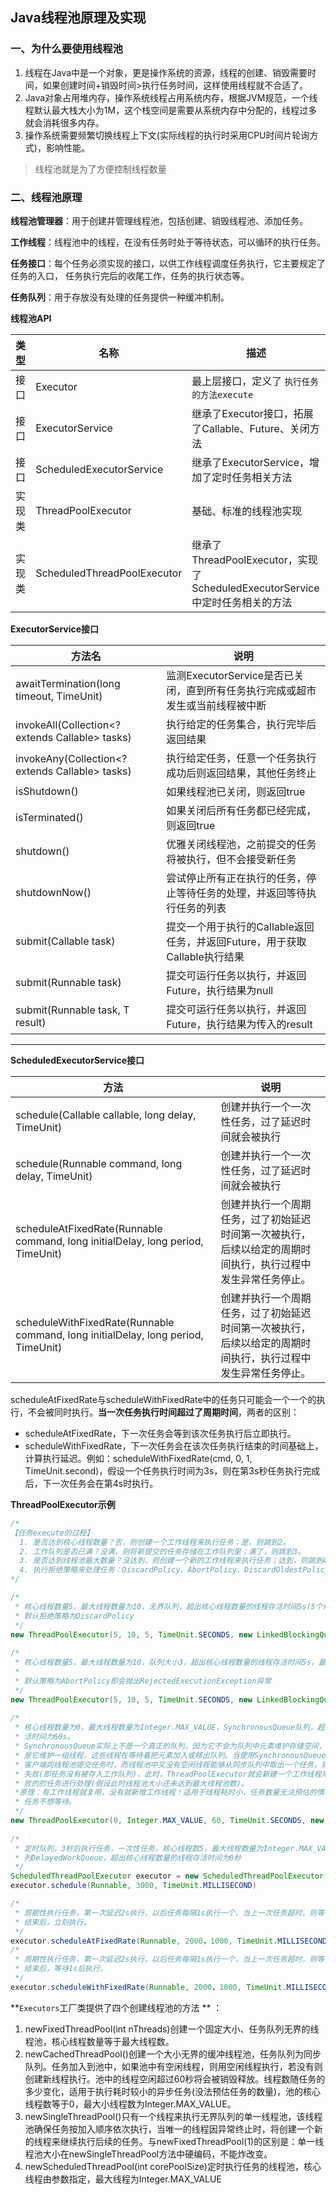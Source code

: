 ## Java线程池原理及实现

### 一、为什么要使用线程池

1. 线程在Java中是一个对象，更是操作系统的资源，线程的创建、销毁需要时间，如果创建时间+销毁时间>执行任务时间，这样使用线程就不合适了。
2. Java对象占用堆内存，操作系统线程占用系统内存，根据JVM规范，一个线程默认最大栈大小为1M，这个栈空间是需要从系统内存中分配的，线程过多就会消耗很多内存。
3. 操作系统需要频繁切换线程上下文(实际线程的执行时采用CPU时间片轮询方式)，影响性能。

> 线程池就是为了方便控制线程数量



### 二、线程池原理

**线程池管理器**：用于创建并管理线程池，包括创建、销毁线程池、添加任务。

**工作线程**：线程池中的线程，在没有任务时处于等待状态，可以循环的执行任务。

**任务接口**：每个任务必须实现的接口，以供工作线程调度任务执行，它主要规定了任务的入口， 任务执行完后的收尾工作，任务的执行状态等。

**任务队列**：用于存放没有处理的任务提供一种缓冲机制。

**线程池API**

| 类型   | 名称                        | 描述                                                         |
| ------ | --------------------------- | ------------------------------------------------------------ |
| 接口   | Executor                    | 最上层接口，定义了 `执行任务的方法execute`                   |
| 接口   | ExecutorService             | 继承了Executor接口，拓展了Callable、Future、关闭方法         |
| 接口   | ScheduledExecutorService    | 继承了ExecutorService，增加了定时任务相关方法                |
| 实现类 | ThreadPoolExecutor          | 基础、标准的线程池实现                                       |
| 实现类 | ScheduledThreadPoolExecutor | 继承了ThreadPoolExecutor，实现了ScheduledExecutorService中定时任务相关的方法 |

**ExecutorService接口**

| 方法名                                             | 说明                                                         |
| -------------------------------------------------- | ------------------------------------------------------------ |
| awaitTermination(long timeout, TimeUnit)           | 监测ExecutorService是否已关闭，直到所有任务执行完成或超市发生或当前线程被中断 |
| invokeAll(Collection<? extends Callable<T>> tasks) | 执行给定的任务集合，执行完毕后返回结果                       |
| invokeAny(Collection<? extends Callable<T>> tasks) | 执行给定任务，任意一个任务执行成功后则返回结果，其他任务终止 |
| isShutdown()                                       | 如果线程池已关闭，则返回true                                 |
| isTerminated()                                     | 如果关闭后所有任务都已经完成，则返回true                     |
| shutdown()                                         | 优雅关闭线程池，之前提交的任务将被执行，但不会接受新任务     |
| shutdownNow()                                      | 尝试停止所有正在执行的任务，停止等待任务的处理，并返回等待执行任务的列表 |
| submit(Callable<T> task)                           | 提交一个用于执行的Callable返回任务，并返回Future，用于获取Callable执行结果 |
| submit(Runnable task)                              | 提交可运行任务以执行，并返回Future，执行结果为null           |
| submit(Runnable task, T result)                    | 提交可运行任务以执行，并返回Future，执行结果为传入的result   |

****

**ScheduledExecutorService接口**

| 方法                                                         | 说明                                                         |
| ------------------------------------------------------------ | ------------------------------------------------------------ |
| schedule(Callable<V> callable, long delay, TimeUnit)         | 创建并执行一个一次性任务，过了延迟时间就会被执行             |
| schedule(Runnable command, long delay, TimeUnit)             | 创建并执行一个一次性任务，过了延迟时间就会被执行             |
| scheduleAtFixedRate(Runnable command, long initialDelay, long period, TimeUnit) | 创建并执行一个周期任务，过了初始延迟时间第一次被执行，后续以给定的周期时间执行，执行过程中发生异常任务停止。 |
| scheduleWithFixedRate(Runnable command, long initialDelay, long period, TimeUnit) | 创建并执行一个周期任务，过了初始延迟时间第一次被执行，后续以给定的周期时间执行，执行过程中发生异常任务停止。 |

scheduleAtFixedRate与scheduleWithFixedRate中的任务只可能会一个一个的执行，不会被同时执行。**当一次任务执行时间超过了周期时间**，两者的区别：

- scheduleAtFixedRate，下一次任务会等到该次任务执行后立即执行。
- scheduleWithFixedRate，下一次任务会在该次任务执行结束的时间基础上，计算执行延迟。例如：scheduleWithFixedRate(cmd, 0, 1, TimeUnit.second)，假设一个任务执行时间为3s，则在第3s秒任务执行完成后，下一次任务会在第4s时执行。

**ThreadPoolExecutor示例**

```java
/*
【任务execute的过程】
  1. 是否达到核心线程数量？否，则创建一个工作线程来执行任务；是，则跳到2。
  2. 工作队列是否已满？没满，则将新提交的任务存储在工作队列里；满了，则跳到3。
  3. 是否达到线程池最大数量？没达到，则创建一个新的工作线程来执行任务；达到，则跳到4。
  4. 执行拒绝策略来处理任务：DiscardPolicy、AbortPolicy、DiscardOldestPolicy、CallerRunsPolicy。
*/

/*
 * 核心线程数量5，最大线程数量为10，无界队列，超出核心线程数量的线程存活时间5s(5个线程会长存)，
 * 默认拒绝策略为DiscardPolicy
 */
new ThreadPoolExecutor(5, 10, 5, TimeUnit.SECONDS, new LinkedBlockingQueue<Runnable>())
    
/*
 * 核心线程数量5，最大线程数量为10，队列大小3，超出核心线程数量的线程存活时间5s，最大可支持13个任务
 *
 * 默认策略为AbortPolicy即会抛出RejectedExecutionException异常
 */
new ThreadPoolExecutor(5, 10, 5, TimeUnit.SECONDS, new LinkedBlockingQueue<Runnable>(3))   
    
/*
 * 核心线程数量为0，最大线程数量为Integer.MAX_VALUE，SynchronousQueue队列，超过核心线程数量的存
 * 活时间为60s。
 * SynchronousQueue实际上不是一个真正的队列，因为它不会为队列中元素维护存储空间，与其他队列不同的
 * 是它维护一组线程，这些线程在等待着把元素加入或移出队列。当使用SynchronousQueue作为工作队列，
 * 客户端向线程池提交任务时，而线程池中又没有空闲线程能够从同步队列中取出一个任务，则offer方法调用
 * 失败(即任务没有被存入工作队列)，此时，ThreadPoolExecutor就会新建一个工作线程用于对这个入队列失
 * 败的的任务进行处理(假设此时线程池大小还未达到最大线程池数)。
 *原理：有工作线程就复用，没有就新增工作线程！适用于线程耗时小，任务数量无法预估的情况，想尽快执行
 * 任务不想等待。
 */
new ThreadPoolExecutor(0, Integer.MAX_VALUE, 60, TimeUnit.SECONDS, new SynchronousQueue<Runnable>())
    
/*
 * 定时队列，3秒后执行任务，一次性任务，核心线程数5，最大线程数量为Integer.MAX_VALUE，采用延迟队
 * 列DelayedWorkQueue，超出核心线程数量的线程存活时间为0秒
 */
ScheduledThreadPoolExecutor executor = new ScheduledThreadPoolExecutor(5)
executor.schedule(Runnable, 3000, TimeUnit.MILLISECOND)

/*
 * 周期性执行任务，第一次延迟2s执行，以后任务每隔1s执行一个，当上一次任务超时，则等待上一次任务执行
 * 结束后，立刻执行。
 */
executor.scheduleAtFixedRate(Runnable, 2000，1000, TimeUnit.MILLISECOND)
/*
 * 周期性执行任务，第一次延迟2s执行，以后任务每隔1s执行一个，当上一次任务超时，则等待上一次任务执行
 * 结束后，等待1s后执行。
 */
executor.scheduleWithFixedRate(Runnable, 2000，1000, TimeUnit.MILLISECOND)       
```

**`Executors`工厂类提供了四个创建线程池的方法 ** ：

1. newFixedThreadPool(int nThreads)创建一个固定大小、任务队列无界的线程池，核心线程数量等于最大线程数。
2. newCachedThreadPool()创建一个大小无界的缓冲线程池，任务队列为同步队列。任务加入到池中，如果池中有空闲线程，则用空闲线程执行，若没有则创建新线程执行。池中的线程空闲超过60秒将会被销毁释放。线程数随任务的多少变化，适用于执行耗时较小的异步任务(没法预估任务的数量)，池的核心线程数等于0，最大小线程数为Integer.MAX_VALUE。
3. newSingleThreadPool()只有一个线程来执行无界队列的单一线程池，该线程池确保任务按加入顺序依次执行，当唯一的线程因异常终止时，将创建一个新的线程来继续执行后续的任务。与newFixedThreadPool(1)的区别是：单一线程池大小在newSingleThreadPool方法中硬编码，不能炸改变。
4. newScheduledThreadPool(int corePoolSize)定时执行任务的线程池，核心线程由参数指定，最大线程为Integer.MAX_VALUE





